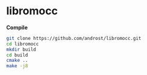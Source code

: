 # libromocc

**Compile**

```bash
git clone https://github.com/androst/libromocc.git
cd libromocc
mkdir build
cd build
cmake ..
make -j8
```
